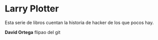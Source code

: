 # Larry Plotter 

Esta serie de libros cuentan la historia de hacker de los que pocos hay.

**David Ortega** flipao del git